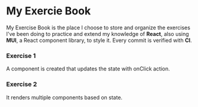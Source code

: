 # My Exercie Book

My Exercise Book is the place I choose to store and organize the exercises I've been doing to practice and extend my knowledge of **React**, also using **MUI**, a React component library, to style it. Every commit is verified with **CI**. 

### Exercise 1

A component is created that updates the state with onClick action. 

### Exercise 2

It renders multiple components based on state. 
